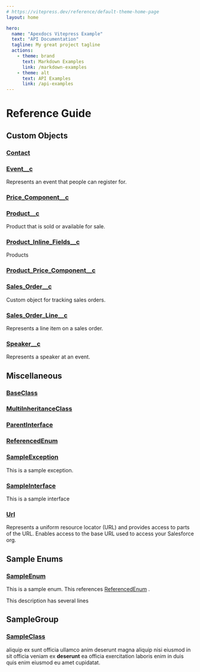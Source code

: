 ```yaml
---
# https://vitepress.dev/reference/default-theme-home-page
layout: home

hero:
  name: "Apexdocs Vitepress Example"
  text: "API Documentation"
  tagline: My great project tagline
  actions:
    - theme: brand
      text: Markdown Examples
      link: /markdown-examples
    - theme: alt
      text: API Examples
      link: /api-examples
---
```


# Reference Guide

## Custom Objects

### [Contact](custom-objects/Contact)

### [Event__c](custom-objects/Event__c)

Represents an event that people can register for.

### [Price_Component__c](custom-objects/Price_Component__c)

### [Product__c](custom-objects/Product__c)

Product that is sold or available for sale.

### [Product_Inline_Fields__c](custom-objects/Product_Inline_Fields__c)

Products

### [Product_Price_Component__c](custom-objects/Product_Price_Component__c)

### [Sales_Order__c](custom-objects/Sales_Order__c)

Custom object for tracking sales orders.

### [Sales_Order_Line__c](custom-objects/Sales_Order_Line__c)

Represents a line item on a sales order.

### [Speaker__c](custom-objects/Speaker__c)

Represents a speaker at an event.

## Miscellaneous

### [BaseClass](miscellaneous/BaseClass)

### [MultiInheritanceClass](miscellaneous/MultiInheritanceClass)

### [ParentInterface](miscellaneous/ParentInterface)

### [ReferencedEnum](miscellaneous/ReferencedEnum)

### [SampleException](miscellaneous/SampleException)

This is a sample exception.

### [SampleInterface](miscellaneous/SampleInterface)

This is a sample interface

### [Url](miscellaneous/Url)

Represents a uniform resource locator (URL) and provides access to parts of the URL. 
Enables access to the base URL used to access your Salesforce org.

## Sample Enums

### [SampleEnum](sample-enums/SampleEnum)

This is a sample enum. This references [ReferencedEnum](miscellaneous/ReferencedEnum) . 
 
This description has several lines

## SampleGroup

### [SampleClass](samplegroup/SampleClass)

aliquip ex sunt officia ullamco anim deserunt magna aliquip nisi eiusmod in sit officia veniam ex 
**deserunt** ea officia exercitation laboris enim in duis quis enim eiusmod eu amet cupidatat.